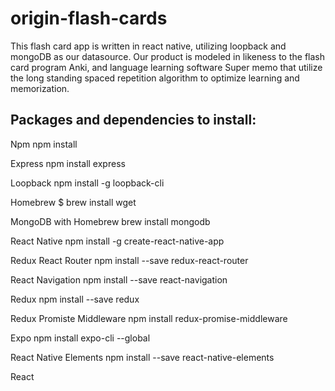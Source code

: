 # origin-flash-cards

This flash card app is written in react native, utilizing loopback and mongoDB as our datasource. 
Our product is modeled in likeness to the flash card program Anki, and language learning software Super memo that utilize
the long standing spaced repetition algorithm to optimize learning and memorization.

Packages and dependencies to install:
------------------------------------
Npm 
npm install

Express
npm install express

Loopback
npm install -g loopback-cli

Homebrew
$ brew install wget

MongoDB with Homebrew
brew install mongodb

React Native
npm install -g create-react-native-app

Redux React Router
npm install --save redux-react-router

React Navigation
npm install --save react-navigation

Redux
npm install --save redux

Redux Promiste Middleware
npm install redux-promise-middleware

Expo
npm install expo-cli --global

React Native Elements
npm install --save react-native-elements

React